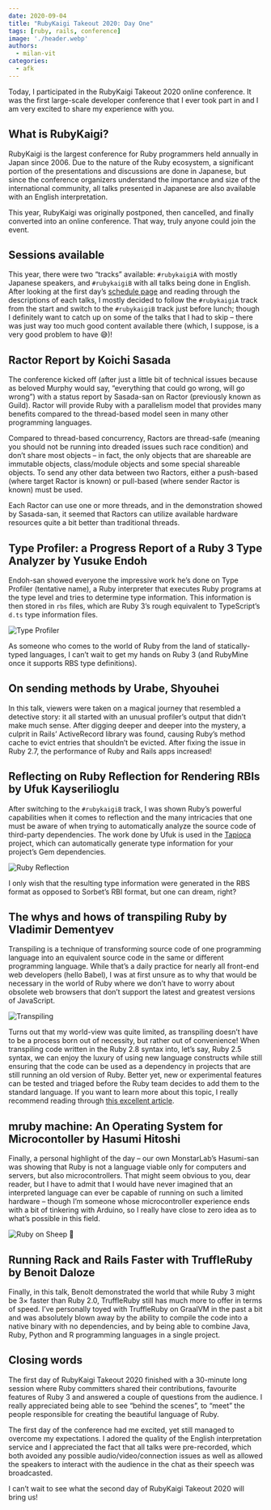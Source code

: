 ```yaml
---
date: 2020-09-04
title: "RubyKaigi Takeout 2020: Day One"
tags: [ruby, rails, conference]
image: './header.webp'
authors:
  - milan-vit
categories:
  - afk
---
```


Today, I participated in the RubyKaigi Takeout 2020 online conference. It was the first large-scale developer conference
that I ever took part in and I am very excited to share my experience with you.

## What is RubyKaigi?

RubyKaigi is the largest conference for Ruby programmers held annually in Japan since 2006. Due to the nature of the
Ruby ecosystem, a significant portion of the presentations and discussions are done in Japanese, but since the
conference organizers understand the importance and size of the international community, all talks presented in Japanese
are also available with an English interpretation.

This year, RubyKaigi was originally postponed, then cancelled, and finally converted into an online conference. That
way, truly anyone could join the event.

## Sessions available

This year, there were two “tracks” available: `#rubykaigiA` with mostly Japanese speakers, and `#rubykaigiB` with all
talks being done in English. After looking at the first day’s
[schedule page](https://rubykaigi.org/2020-takeout/schedule/#day1) and reading through the descriptions of each talks,
I mostly decided to follow the `#rubykaigiA` track from the start and switch to the `#rubykaigiB` track just before
lunch; though I definitely want to catch up on some of the talks that I had to skip – there was just way too much good
content available there (which, I suppose, is a very good problem to have 😅)!

## Ractor Report by Koichi Sasada

The conference kicked off (after just a little bit of technical issues because as beloved Murphy would say, “everything
that could go wrong, will go wrong”) with a status report by Sasada-san on Ractor (previously known as Guild). Ractor
will provide Ruby with a parallelism model that provides many benefits compared to the thread-based model seen in many
other programming languages.

Compared to thread-based concurrency, Ractors are thread-safe (meaning you should not be running into dreaded issues
such race condition) and don’t share most objects – in fact, the only objects that are shareable are immutable objects,
class/module objects and some special shareable objects. To send any other data between two Ractors, either a
push-based (where target Ractor is known) or pull-based (where sender Ractor is known) must be used.

Each Ractor can use one or more threads, and in the demonstration showed by Sasada-san, it seemed that Ractors can
utilize available hardware resources quite a bit better than traditional threads.

## Type Profiler: a Progress Report of a Ruby 3 Type Analyzer by Yusuke Endoh

Endoh-san showed everyone the impressive work he’s done on Type Profiler (tentative name), a Ruby interpreter that
executes Ruby programs at the type level and tries to determine type information. This information is then stored in
`rbs` files, which are Ruby 3’s rough equivalent to TypeScript’s `d.ts` type information files.

![Type Profiler](type-profiler.webp)

As someone who comes to the world of Ruby from the land of statically-typed languages, I can’t wait to get my hands on
Ruby 3 (and RubyMine once it supports RBS type definitions).

## On sending methods by Urabe, Shyouhei

In this talk, viewers were taken on a magical journey that resembled a detective story: it all started with an unusual
profiler’s output that didn’t make much sense. After digging deeper and deeper into the mystery, a culprit in Rails’
ActiveRecord library was found, causing Ruby’s method cache to evict entries that shouldn’t be evicted. After fixing the
issue in Ruby 2.7, the performance of Ruby and Rails apps increased!

## Reflecting on Ruby Reflection for Rendering RBIs by Ufuk Kayserilioglu

After switching to the `#rubykaigiB` track, I was shown Ruby’s powerful capabilities when it comes to reflection and
the many intricacies that one must be aware of when trying to automatically analyze the source code of third-party
dependencies. The work done by Ufuk is used in the [Tapioca](https://github.com/Shopify/tapioca) project, which can
automatically generate type information for your project’s Gem dependencies.

![Ruby Reflection](reflection.webp)

I only wish that the resulting type information were generated in the RBS format as opposed to Sorbet’s RBI format, but
one can dream, right?

## The whys and hows of transpiling Ruby by Vladimir Dementyev

Transpiling is a technique of transforming source code of one programming language into an equivalent source code in the
same or different programming language. While that’s a daily practice for nearly all front-end web developers (hello
Babel), I was at first unsure as to why that would be necessary in the world of Ruby where we don’t have to worry about
obsolete web browsers that don’t support the latest and greatest versions of JavaScript.

![Transpiling](transpiling.webp)

Turns out that my world-view was quite limited, as transpiling doesn’t have to be a process born out of necessity, but
rather out of convenience! When transpiling code written in the Ruby 2.8 syntax into, let’s say, Ruby 2.5 syntax, we
can enjoy the luxury of using new language constructs while still ensuring that the code can be used as a dependency in
projects that are still running an old version of Ruby. Better yet, new or experimental features can be tested and
triaged before the Ruby team decides to add them to the standard language. If you want to learn more about this topic,
I really recommend reading through
[this excellent article](https://evilmartians.com/chronicles/ruby-next-make-all-rubies-quack-alike).

## mruby machine: An Operating System for Microcontoller by Hasumi Hitoshi

Finally, a personal highlight of the day – our own MonstarLab’s Hasumi-san was showing that Ruby is not a language
viable only for computers and servers, but also microcontrollers. That might seem obvious to you, dear reader, but I
have to admit that I would have never imagined that an interpreted language can ever be capable of running on such a
limited hardware – though I’m someone whose microcontroller experience ends with a bit of tinkering with Arduino, so I
really have close to zero idea as to what’s possible in this field.

![Ruby on Sheep 🐑](microcontroller.webp)

## Running Rack and Rails Faster with TruffleRuby by Benoit Daloze

Finally, in this talk, Benolt demonstrated the world that while Ruby 3 might be 3&times; faster than Ruby 2.0,
TruffleRuby still has much more to offer in terms of speed. I’ve personally toyed with TruffleRuby on GraalVM in the
past a bit and was absolutely blown away by the ability to compile the code into a native binary with no dependencies,
and by being able to combine Java, Ruby, Python and R programming languages in a single project.

## Closing words

The first day of RubyKaigi Takeout 2020 finished with a 30-minute long session where Ruby committers shared their
contributions, favourite features of Ruby 3 and answered a couple of questions from the audience. I really appreciated
being able to see “behind the scenes”, to “meet” the people responsible for creating the beautiful language of Ruby.

The first day of the conference had me excited, yet still managed to overcome my expectations. I adored the quality of
the English interpretation service and I appreciated the fact that all talks were pre-recorded, which both avoided any
possible audio/video/connection issues as well as allowed the speakers to interact with the audience in the chat as
their speech was broadcasted.

I can’t wait to see what the second day of RubyKaigi Takeout 2020 will bring us!
